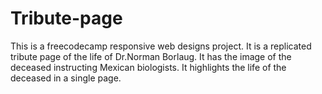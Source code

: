 # Tribute-page
This is a freecodecamp responsive web designs project.
It is a replicated tribute page of the life of Dr.Norman Borlaug.
It has the image of the deceased instructing Mexican biologists.
It highlights the life of the deceased in a single page.
